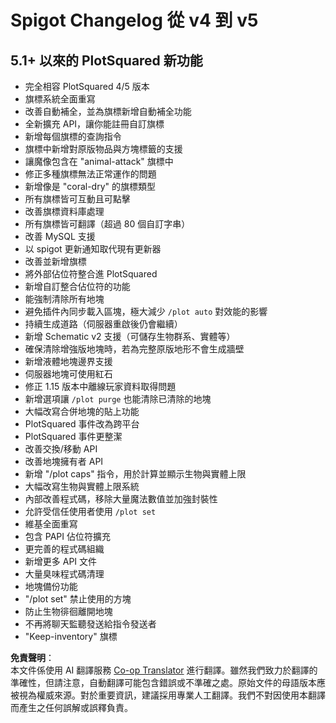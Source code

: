 <!--
CO_OP_TRANSLATOR_METADATA:
{
  "original_hash": "7f68da470406ec5f566d72b330b74683",
  "translation_date": "2025-05-13T04:04:59+00:00",
  "source_file": "plotsquared/old/spigot-changelog-v4-and-v5.md",
  "language_code": "tw"
}
-->
# Spigot Changelog 從 v4 到 v5

## 5.1+ 以來的 PlotSquared 新功能

* 完全相容 PlotSquared 4/5 版本
* 旗標系統全面重寫
* 改善自動補全，並為旗標新增自動補全功能
* 全新擴充 API，讓你能註冊自訂旗標
* 新增每個旗標的查詢指令
* 旗標中新增對原版物品與方塊標籤的支援
* 讓魔像包含在 "animal-attack" 旗標中
* 修正多種旗標無法正常運作的問題
* 新增像是 "coral-dry" 的旗標類型
* 所有旗標皆可互動且可點擊
* 改善旗標資料庫處理
* 所有旗標皆可翻譯（超過 80 個自訂字串）
* 改善 MySQL 支援
* 以 spigot 更新通知取代現有更新器
* 改善並新增旗標
* 將外部佔位符整合進 PlotSquared
* 新增自訂整合佔位符的功能
* 能強制清除所有地塊
* 避免插件內同步載入區塊，極大減少 `/plot auto` 對效能的影響
* 持續生成道路（伺服器重啟後仍會繼續）
* 新增 Schematic v2 支援（可儲存生物群系、實體等）
* 確保清除增強版地塊時，若為完整原版地形不會生成牆壁
* 新增液體地塊邊界支援
* 伺服器地塊可使用紅石
* 修正 1.15 版本中離線玩家資料取得問題
* 新增選項讓 `/plot purge` 也能清除已清除的地塊
* 大幅改寫合併地塊的貼上功能
* PlotSquared 事件改為跨平台
* PlotSquared 事件更整潔
* 改善交換/移動 API
* 改善地塊擁有者 API
* 新增 "/plot caps" 指令，用於計算並顯示生物與實體上限
* 大幅改寫生物與實體上限系統
* 內部改善程式碼，移除大量魔法數值並加強封裝性
* 允許受信任使用者使用 `/plot set`
* 維基全面重寫
* 包含 PAPI 佔位符擴充
* 更完善的程式碼組織
* 新增更多 API 文件
* 大量臭味程式碼清理
* 地塊備份功能
* "/plot set" 禁止使用的方塊
* 防止生物徘徊離開地塊
* 不再將聊天監聽發送給指令發送者
* "Keep-inventory" 旗標

**免責聲明**：  
本文件係使用 AI 翻譯服務 [Co-op Translator](https://github.com/Azure/co-op-translator) 進行翻譯。雖然我們致力於翻譯的準確性，但請注意，自動翻譯可能包含錯誤或不準確之處。原始文件的母語版本應被視為權威來源。對於重要資訊，建議採用專業人工翻譯。我們不對因使用本翻譯而產生之任何誤解或誤釋負責。